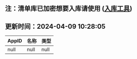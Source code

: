 ## 注：清单库已加密想要入库请使用 ([入库工具](https://github.com/BlankTMing/ManifestAutoUpdate/releases))

## 更新时间：2024-04-09 10:28:05
| AppID | 名称 | 类型  |
| :-------------------- | :----------------------------- | :----------- |
| null | null| null |

